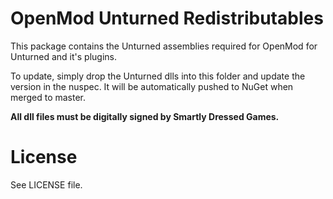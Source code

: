 # OpenMod Unturned Redistributables
This package contains the Unturned assemblies required for OpenMod for Unturned and it's plugins.

To update, simply drop the Unturned dlls into this folder and update the version in the nuspec. It will be automatically pushed to NuGet when merged to master.

**All dll files must be digitally signed by Smartly Dressed Games.**

# License
See LICENSE file.
